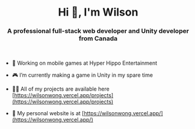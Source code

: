 <h1 align="center">Hi 👋, I'm Wilson</h1>
<h3 align="center">A professional full-stack web developer and Unity developer from Canada</h3>
<br/>

- 🛒 Working on mobile games at Hyper Hippo Entertainment

- 🎮 I’m currently making a game in Unity in my spare time

- 👨‍💻 All of my projects are available here [https://wilsonwong.vercel.app/projects](https://wilsonwong.vercel.app/projects)

- 📝 My personal website is at [https://wilsonwong.vercel.app/](https://wilsonwong.vercel.app/)
